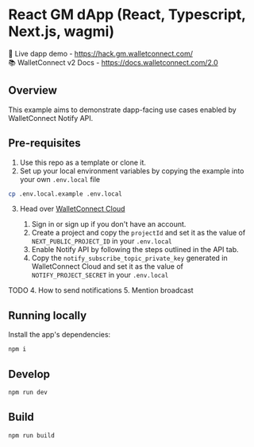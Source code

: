 # React GM dApp (React, Typescript, Next.js, wagmi)

🔗 Live dapp demo - https://hack.gm.walletconnect.com/ <br />
📚 WalletConnect v2 Docs - https://docs.walletconnect.com/2.0

## Overview

This example aims to demonstrate dapp-facing use cases enabled by WalletConnect Notify API.

## Pre-requisites

1. Use this repo as a template or clone it.
2. Set up your local environment variables by copying the example into your own `.env.local` file

```bash
cp .env.local.example .env.local
```

3. Head over [WalletConnect Cloud](https://cloud.walletconnect.com)

   1. Sign in or sign up if you don't have an account.
   2. Create a project and copy the `projectId` and set it as the value of `NEXT_PUBLIC_PROJECT_ID` in your `.env.local`
   3. Enable Notify API by following the steps outlined in the API tab.
   4. Copy the `notify_subscribe_topic_private_key` generated in WalletConnect Cloud and set it as the value of `NOTIFY_PROJECT_SECRET` in your `.env.local`

TODO 4. How to send notifications 5. Mention broadcast

## Running locally

Install the app's dependencies:

```bash
npm i
```

## Develop

```bash
npm run dev
```

## Build

```bash
npm run build
```
